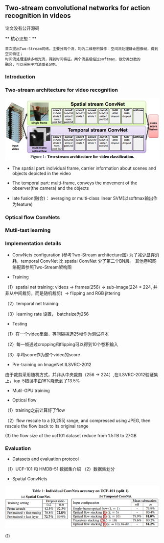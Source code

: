 ## Two-stream convolutional networks for action recognition in videos
论文没有公开源码

** 核心思想：**
```
首次提出Two-Stream网络，主要分两个流，均为二维卷积操作：空间流处理静止图像帧，得到空间特征；
时间流处理连续多帧光流，得到时间特征。两个流最后经过softmax，做分类分数的
融合，可以采用平均法或者SVM。
```

### Introduction
                   
### Two-stream architecture for video recognition

![ Two-stream architecture ](https://github.com/liyeUESTC/liye_project/blob/file_paper/images/QQ%E6%88%AA%E5%9B%BE20180520233723.png)

- The spatial part: individual frame, carrier information about scenes and objects depicted in the video

- The temporal part: multi-frame, conveys the movement of the observer(the camera) and the objects

- late fusion(融合)： averaging or multi-class linear SVM(以softmax输出作为feature)





### Optical flow ConvNets



### Mutil-tast learning


### Implementation details

- ConvNets configuration
(参考Two-Stream architecture图)
为了减少显存消耗，temporal ConvNet 比 spatial ConvNet 少了第二个BN层。
其他卷积网络配置参照Two-Stream架构图

- Training

（1）spatial net training: videos -> frames(256) -> sub-image(224 * 224, 并非从中间裁剪，而是随机裁剪)  -> flipping and RGB jittering

（2）temporal net training: 

（3）learning rate 设置， batchsize为256

- Testing

（1）在一个video里面，等间隔挑选25帧作为测试样本

（2）每一帧通过cropping和flipping可以得到10个卷积输入

（3）平均score作为整个video的score

- Pre-training on ImageNet ILSVRC-2012

由于裁剪采用随机方式，并非从中央裁剪（256 -> 224）,在ILSVRC-2012验证集上，top-5错误率由16%降低到了13.5%

- Mutil-GPU training


- Optical flow

（1）training之前计算好了flow

（2）flow rescale to a [0,255] range, and compressed using JPEG, then rescale the flow back to its original range

(3) the flow size of the ucf101 dataset reduce from 1.5TB to 27GB

### Evaluation

- Datasets and evaluation protocol

（1）UCF-101 和 HMDB-51 数据集介绍
（2）数据集划分

- Spatial ConvNets

![spatial and temporal](https://github.com/liyeUESTC/liye_project/blob/file_paper/images/QQ%E6%88%AA%E5%9B%BE20180522212019.png)

(1)












 






